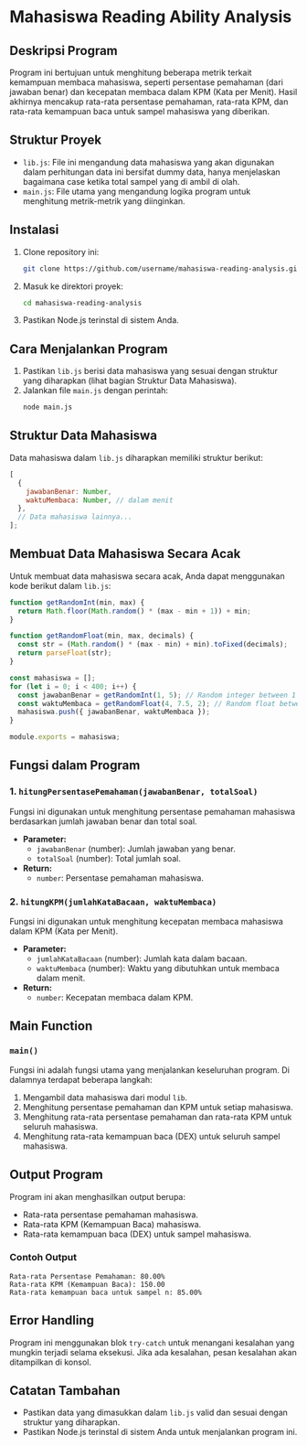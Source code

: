# Mahasiswa Reading Ability Analysis

## Deskripsi Program

Program ini bertujuan untuk menghitung beberapa metrik terkait kemampuan membaca mahasiswa, seperti persentase pemahaman (dari jawaban benar) dan kecepatan membaca dalam KPM (Kata per Menit). Hasil akhirnya mencakup rata-rata persentase pemahaman, rata-rata KPM, dan rata-rata kemampuan baca untuk sampel mahasiswa yang diberikan.

## Struktur Proyek

- `lib.js`: File ini mengandung data mahasiswa yang akan digunakan dalam perhitungan data ini bersifat dummy data, hanya menjelaskan bagaimana case ketika total sampel yang di ambil di olah.
- `main.js`: File utama yang mengandung logika program untuk menghitung metrik-metrik yang diinginkan.

## Instalasi

1. Clone repository ini:
   ```bash
   git clone https://github.com/username/mahasiswa-reading-analysis.git
   ```
2. Masuk ke direktori proyek:
   ```bash
   cd mahasiswa-reading-analysis
   ```
3. Pastikan Node.js terinstal di sistem Anda.

## Cara Menjalankan Program

1. Pastikan `lib.js` berisi data mahasiswa yang sesuai dengan struktur yang diharapkan (lihat bagian Struktur Data Mahasiswa).
2. Jalankan file `main.js` dengan perintah:
   ```bash
   node main.js
   ```

## Struktur Data Mahasiswa

Data mahasiswa dalam `lib.js` diharapkan memiliki struktur berikut:

```javascript
[
  {
    jawabanBenar: Number,
    waktuMembaca: Number, // dalam menit
  },
  // Data mahasiswa lainnya...
];
```

## Membuat Data Mahasiswa Secara Acak

Untuk membuat data mahasiswa secara acak, Anda dapat menggunakan kode berikut dalam `lib.js`:

```javascript
function getRandomInt(min, max) {
  return Math.floor(Math.random() * (max - min + 1)) + min;
}

function getRandomFloat(min, max, decimals) {
  const str = (Math.random() * (max - min) + min).toFixed(decimals);
  return parseFloat(str);
}

const mahasiswa = [];
for (let i = 0; i < 400; i++) {
  const jawabanBenar = getRandomInt(1, 5); // Random integer between 1 and 5 inclusive
  const waktuMembaca = getRandomFloat(4, 7.5, 2); // Random float between 4 and 7.5 with 2 decimal places
  mahasiswa.push({ jawabanBenar, waktuMembaca });
}

module.exports = mahasiswa;
```

## Fungsi dalam Program

### 1. `hitungPersentasePemahaman(jawabanBenar, totalSoal)`

Fungsi ini digunakan untuk menghitung persentase pemahaman mahasiswa berdasarkan jumlah jawaban benar dan total soal.

- **Parameter:**
  - `jawabanBenar` (number): Jumlah jawaban yang benar.
  - `totalSoal` (number): Total jumlah soal.
- **Return:**
  - `number`: Persentase pemahaman mahasiswa.

### 2. `hitungKPM(jumlahKataBacaan, waktuMembaca)`

Fungsi ini digunakan untuk menghitung kecepatan membaca mahasiswa dalam KPM (Kata per Menit).

- **Parameter:**
  - `jumlahKataBacaan` (number): Jumlah kata dalam bacaan.
  - `waktuMembaca` (number): Waktu yang dibutuhkan untuk membaca dalam menit.
- **Return:**
  - `number`: Kecepatan membaca dalam KPM.

## Main Function

### `main()`

Fungsi ini adalah fungsi utama yang menjalankan keseluruhan program. Di dalamnya terdapat beberapa langkah:

1. Mengambil data mahasiswa dari modul `lib`.
2. Menghitung persentase pemahaman dan KPM untuk setiap mahasiswa.
3. Menghitung rata-rata persentase pemahaman dan rata-rata KPM untuk seluruh mahasiswa.
4. Menghitung rata-rata kemampuan baca (DEX) untuk seluruh sampel mahasiswa.

## Output Program

Program ini akan menghasilkan output berupa:

- Rata-rata persentase pemahaman mahasiswa.
- Rata-rata KPM (Kemampuan Baca) mahasiswa.
- Rata-rata kemampuan baca (DEX) untuk sampel mahasiswa.

### Contoh Output

```plaintext
Rata-rata Persentase Pemahaman: 80.00%
Rata-rata KPM (Kemampuan Baca): 150.00
Rata-rata kemampuan baca untuk sampel n: 85.00%
```

## Error Handling

Program ini menggunakan blok `try-catch` untuk menangani kesalahan yang mungkin terjadi selama eksekusi. Jika ada kesalahan, pesan kesalahan akan ditampilkan di konsol.

## Catatan Tambahan

- Pastikan data yang dimasukkan dalam `lib.js` valid dan sesuai dengan struktur yang diharapkan.
- Pastikan Node.js terinstal di sistem Anda untuk menjalankan program ini.
